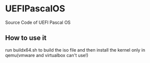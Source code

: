 # UEFIPascalOS
Source Code of UEFI Pascal OS
## How to use it
run buildx64.sh to build the iso file and then install the kernel only in qemu(vmware and virtualbox can't use!)
